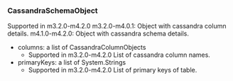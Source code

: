 ### CassandraSchemaObject
Supported in m3.2.0-m4.2.0
  m3.2.0-m4.0.1: Object with cassandra column details.
  m4.1.0-m4.2.0: Object with cassandra schema details.

- columns: a list of CassandraColumnObjects
  - Supported in m3.2.0-m4.2.0
  List of cassandra column names.
- primaryKeys: a list of System.Strings
  - Supported in m3.2.0-m4.2.0
  List of primary keys of table.
